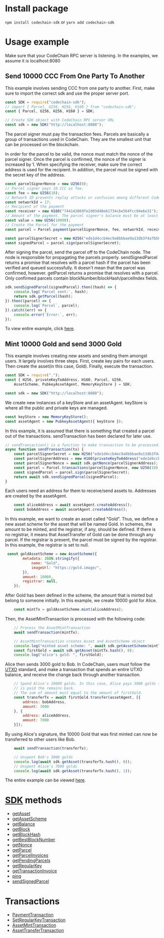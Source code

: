 # Install package

`npm install codechain-sdk` or `yarn add codechain-sdk`

# Usage example
Make sure that your CodeChain RPC server is listening. In the examples, we assume it is localhost:8080

## Send 10000 CCC From One Party To Another
This example involves sending CCC from one party to another. 
First, make sure to import the correct sdk and use the proper server port.
```javascript
const SDK = require("codechain-sdk");
// import { Parcel, U256, H256, H160 } from "codechain-sdk";
const { Parcel, U256, H256, H160 } = SDK;

// Create SDK object with CodeChain RPC server URL
const sdk = new SDK("http://localhost:8080");
```
The parcel signer must pay the transaction fees. Parcels are basically a group of transactions used in CodeChain. They are the smallest unit that can be processed on the blockchain.

In order for the parcel to be valid, the nonce must match the nonce of the parcel signer. Once the parcel is confirmed, the nonce of the signer is increased by 1. When specifying the receiver, make sure the correct address is used for the recipient. In addition, the parcel must be signed with the secret key of the address.
```javascript
const parcelSignerNonce = new U256(0);
// Parcel signer pays 10 CCC as fee.
const fee = new U256(10);
// Network ID prevents replay attacks or confusion among different CodeChain networks.
const networkId = 17;
// Recipient of the payment
const receiver = new H160("744142069fe2d03d48e61734cbe564fcc94e6e31");
// Amount of the payment. The parcel signer's balance must be at least 10010.
const value = new U256(10000);
// Create the Parcel for the payment
const parcel = Parcel.payment(parcelSignerNonce, fee, networkId, receiver, value);

const parcelSignerSecret = new H256("ede1d4ccb4ec9a8bbbae9a13db3f4a7b56ea04189be86ac3a6a439d9a0a1addd");
const signedParcel = parcel.sign(parcelSignerSecret);
```
After signing the parcel, send the parcel off to the CodeChain node. The node is responsible for propagating the parcels properly. sendSignedParcel returns a promise that resolves with a parcel hash if the parcel has been verified and queued successfully. It doesn't mean that the parcel was confirmed, however. getParcel returns a promise that resolves with a parcel. Only confirmed parcels contain blockNumber/blockHash/parcelIndex fields. 
```javascript
sdk.sendSignedParcel(signedParcel).then((hash) => {
    console.log(`Parcel sent:`, hash);
    return sdk.getParcel(hash);
}).then((parcel) => {
    console.log(`Parcel`, parcel);
}).catch((err) => {
    console.error(`Error:`, err);
});

```
To view entire example, click [here](https://gist.github.com/ScarletBlue/143e667269b4f2cb596e75ee948ce686.js).

## Mint 10000 Gold and send 3000 Gold

This example involves creating new assets and sending them amongst users. It largely involves three steps. First, create key pairs for each users. Then create the asset(in this case, Gold). Finally, execute the transaction.

```javascript
const SDK = require(".");
const { H256, privateKeyToAddress, H160, Parcel, U256,
    AssetScheme, PubkeyAssetAgent, MemoryKeyStore } = SDK;

const sdk = new SDK("http://localhost:8080");
```
We create new instances of a keyStore and an assetAgent. keyStore is where all the public and private keys are managed. 
```javascript
const keyStore = new MemoryKeyStore();
const assetAgent = new PubkeyAssetAgent({ keyStore });
```
In this example, it is assumed that there is something that created a parcel out of the transactions. sendTransaction has been declared for later use.

```javascript
// sendTransaction() is a function to make transaction to be processed.
async function sendTransaction(tx) {
    const parcelSignerSecret = new H256("ede1d4ccb4ec9a8bbbae9a13db3f4a7b56ea04189be86ac3a6a439d9a0a1addd");
    const parcelSignerAddress = new H160(privateKeyToAddress("ede1d4ccb4ec9a8bbbae9a13db3f4a7b56ea04189be86ac3a6a439d9a0a1addd"));
    const parcelSignerNonce = await sdk.getNonce(parcelSignerAddress);
    const parcel = Parcel.transactions(parcelSignerNonce, new U256(10), 17, tx);
    const signedParcel = parcel.sign(parcelSignerSecret);
    return await sdk.sendSignedParcel(signedParcel);
}
```
Each users need an address for them to receive/send assets to. Addresses are created by the assetAgent.
```javascript
    const aliceAddress = await assetAgent.createAddress();
    const bobAddress = await assetAgent.createAddress();
```
In this example, we want to create an asset called "Gold". Thus, we define a new asset scheme for the asset that will be named Gold. In schemes, the amount to be minted, and the registrar, if any, should be defined. If there is no registrar, it means that AssetTransfer of Gold can be done through any parcel. If the registrar is present, the parcel must be signed by the registrar. In this example, the registrar is set to null.

```javascript
 const goldAssetScheme = new AssetScheme({
        metadata: JSON.stringify({
            name: "Gold",
            imageUrl: "https://gold.image/",
        }),
        amount: 10000,
        registrar: null,
    });
```
After Gold has been defined in the scheme, the amount that is minted but belong to someone initially. In this example, we create 10000 gold for Alice.
```javascript
    const mintTx = goldAssetScheme.mint(aliceAddress);
```
Then, the AssetMintTransaction is processed with the following code:
```javascript
    // Process the AssetMintTransaction
    await sendTransaction(mintTx);

    // AssetMintTransaction creates Asset and AssetScheme object
    console.log("minted asset scheme: ", await sdk.getAssetScheme(mintTx.hash()));
    const firstGold = await sdk.getAsset(mintTx.hash(), 0);
    console.log("alice's gold: ", firstGold);
```
Alice then sends 3000 gold to Bob. In CodeChain, users must follow the [UTXO](https://codechain.readthedocs.io/en/latest/what-is-codechain.html#what-is-utxo) standard, and make a transaction that spends an entire UTXO balance, and receive the change back through another transaction.
```javascript
    // Spend Alice's 10000 golds. In this case, Alice pays 3000 golds to Bob. Alice
    // is paid the remains back.
    // The sum of amount must equal to the amount of firstGold.
    const transferTx = await firstGold.transfer(assetAgent, [{
        address: bobAddress,
        amount: 3000
    }, {
        address: aliceAddress,
        amount: 7000
    }]);
```
By using Alice's signature, the 10000 Gold that was first minted can now be transferred to other users like Bob.
```javascript
    await sendTransaction(transferTx);

    // Unspent Bob's 3000 golds
    console.log(await sdk.getAsset(transferTx.hash(), 0));
    // Unspent Alice's 7000 golds
    console.log(await sdk.getAsset(transferTx.hash(), 1));
```
The entire example can be viewed [here](https://gist.github.com/ScarletBlue/c2ce044b4a0fb38766b4e05cc7b4dcc6.js).

# [SDK](classes/sdk.html) methods
 * [getAsset](classes/sdk.html#getasset)
 * [getAssetScheme](classes/sdk.html#getassetscheme)
 * [getBalance](classes/sdk.html#getbalance)
 * [getBlock](classes/sdk.html#getblock)
 * [getBlockHash](classes/sdk.html#getblockhash)
 * [getBestBlockNumber](classes/sdk.html#getbestblocknumber)
 * [getNonce](classes/sdk.html#getnonce)
 * [getParcel](classes/sdk.html#getparcel)
 * [getParcelInvoices](classes/sdk.html#getparcelinvoices)
 * [getPendingParcels](classes/sdk.html#getpendingparcels)
 * [getRegularKey](classes/sdk.html#getregularkey)
 * [getTransactionInvoice](classes/sdk.html#gettransactioninvoice)
 * [ping](classes/sdk.html#ping)
 * [sendSignedParcel](classes/sdk.html#sendsignedparcel)

# Transactions
 * [PaymentTransaction](classes/paymenttransaction.html)
 * [SetRegularKeyTransaction](classes/setregularkeytransaction.html)
 * [AssetMintTransaction](classes/assetminttransaction.html)
 * [AssetTransferTransaction](classes/assettransfertransaction.html)
